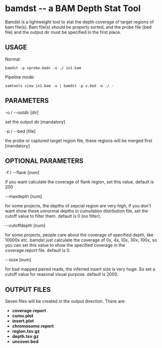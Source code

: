 bamdst -- a BAM Depth Stat Tool
================================
Bamdst is a lightweight tool to stat the depth coverage of  target regions of bam file(s).
Bam file(s) should be properly sorted, and the probe file (bed file) and the output dir
must be specified in the first place.

USAGE
------

Normal:

	bamdst -p <probe.bed> -o ./ in1.bam

Pipeline mode:

	samtools view in1.bam -u | bamdst -p x.bed -o ./ -

PARAMETERS
-----------

-o / --outdir [dir]

set the output dir [mandatory]

-p / --bed [file]

the probe or captured target region file, these regions will be merged first [mandatory]

OPTIONAL PARAMETERS
-------------------

-f / --flank [num]

if you want calculate the coverage of flank region, set this value, default is 200

--maxdepth [num]

for some projects, the depths of sepcial region are very high, if you don't want show
these unnormal depths in cumulation distrbution file, set the cutoff value to filter them.
default is 0 (no filter).

--cutoffdepth [num]

for some projects, people care about the coverage of specified depth, like 10000x etc.
bamdst just calculate the coverage of 0x, 4x, 10x, 30x, 100x, so you can set this value
to show the specified coverage in the coverage.report file. default is 0.

--isize [num]

for bad mapped paired reads, the inferred insert size is very huge. So set a cutoff
value for reasonal visual purpose. default is 2000.

OUTPUT FILES
------------
Seven files will be created in the output direction. There are:

* **coverage.report**
* **cumu.plot**
* **insert.plot**
* **chromosome.report**
* **region.tsv.gz**
* **depth.tsv.gz**
* **uncover.bed**
